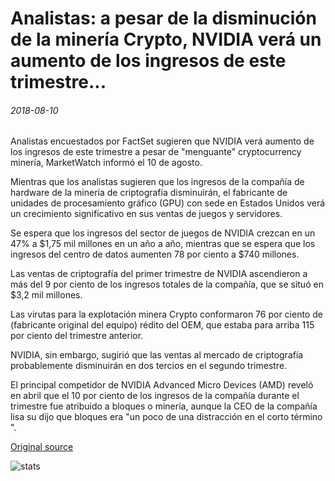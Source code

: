 # Analistas: a pesar de la disminución de la minería Crypto, NVIDIA verá un aumento de los ingresos de este trimestre...

###### 2018-08-10

Analistas encuestados por FactSet sugieren que NVIDIA verá aumento de los ingresos de este trimestre a pesar de "menguante" cryptocurrency minería, MarketWatch informó el 10 de agosto.

Mientras que los analistas sugieren que los ingresos de la compañía de hardware de la minería de criptografía disminuirán, el fabricante de unidades de procesamiento gráfico (GPU) con sede en Estados Unidos verá un crecimiento significativo en sus ventas de juegos y servidores.

Se espera que los ingresos del sector de juegos de NVIDIA crezcan en un 47% a $1,75 mil millones en un año a año, mientras que se espera que los ingresos del centro de datos aumenten 78 por ciento a $740 millones.

Las ventas de criptografía del primer trimestre de NVIDIA ascendieron a más del 9 por ciento de los ingresos totales de la compañía, que se situó en $3,2 mil millones.

Las virutas para la explotación minera Crypto conformaron 76 por ciento de (fabricante original del equipo) rédito del OEM, que estaba para arriba 115 por ciento del trimestre anterior.

NVIDIA, sin embargo, sugirió que las ventas al mercado de criptografía probablemente disminuirán en dos tercios en el segundo trimestre.

El principal competidor de NVIDIA Advanced Micro Devices (AMD) reveló en abril que el 10 por ciento de los ingresos de la compañía durante el trimestre fue atribuido a bloques o minería, aunque la CEO de la compañía lisa su dijo que bloques era "un poco de una distracción en el corto término ".

[Original source](https://cointelegraph.com/news/analysts-despite-crypto-mining-decline-nvidia-will-see-increased-revenue-this-quarter)

![stats](https://c.statcounter.com/11760860/0/a89fa40b/1/ "stats")